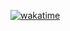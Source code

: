 [![wakatime](https://wakatime.com/badge/user/018ccaed-f2f4-400d-8bb8-c6a5e605381e.svg)](https://wakatime.com/@018ccaed-f2f4-400d-8bb8-c6a5e605381e)
